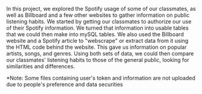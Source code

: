 In this project, we explored the Spotify usage of some of our classmates, as well as Billboard and a few other websites to gather information on public listening habits. We started by getting our classmates to authorize our use of their Spotify information. We turned that information into usable tables that we could then make into mySQL tables. We also used the Billboard website and a Spotify article to "webscrape" or extract data from it using the HTML code behind the website. This gave us information on popular artists, songs, and genres. Using both sets of data, we could then compare our classmates' listening habits to those of the general public, looking for similarities and differences.

*Note: Some files containing user's token and information are not uploaded due to people's preference and data securities
